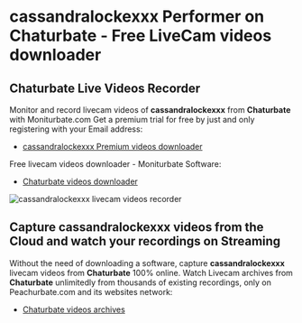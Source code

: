 # cassandralockexxx Performer on Chaturbate - Free LiveCam videos downloader

## Chaturbate Live Videos Recorder

Monitor and record livecam videos of **cassandralockexxx** from **Chaturbate** with Moniturbate.com
Get a premium trial for free by just and only registering with your Email address:
* [cassandralockexxx Premium videos downloader](https://moniturbate.com/request-demo-licence-key.html)

Free livecam videos downloader - Moniturbate Software:
* [Chaturbate videos downloader](https://moniturbate.com/moniturbate-download-software.html)

![cassandralockexxx livecam videos recorder](https://peachurnet.com/templates/moniturbate-software.png)


## Capture cassandralockexxx videos from the Cloud and watch your recordings on Streaming

Without the need of downloading a software, capture **cassandralockexxx** livecam videos from **Chaturbate** 100% online.
Watch Livecam archives from **Chaturbate** unlimitedly from thousands of existing recordings, only on Peachurbate.com and its websites network:
* [Chaturbate videos archives](https://peachurnet.com/)